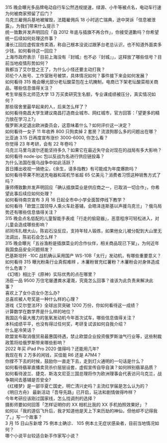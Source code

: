 315 晚会曝光多品牌电动自行车公然违规提速，绿源、小牛等被点名，电动车行速为何被商家预留了后门？  
乌克兰雇佣兵基地被摧毁，法籍雇佣兵 18 小时逃亡瑞典，途中哭诉「信息被泄露」，为我们带来什么提示？  
统一致歉并发声明回应「自 2012 年底与插旗不再合作」，你接受道歉吗？你希望统一后续如何处理这件事？  
潘长江回应虚假宣传卖酒，称自己根本没说过跟茅台老总认识，也不知道外面卖多少钱，如何看待这一回应？  
上海市政府表示「目前上海没有『封城』也不必『封城』」，这释放了哪些信号？目前当地疫情形势如何？  
我都当了艾尔登之王了，为什么小怪还要主动打我？  
邓伦个人账号、工作室账号被禁，具体情况如何？事件接下来会如何发展？  
如何看待 315 晚会曝光部分老坛酸菜包在土坑腌制，电商已下架老坛酸菜相关商品，哪些信息值得关注？  
考生举报东北师范大学 13 万买卖研究生名额，专业课成绩被压分，真实情况如何？  
那些宿舍里最早起来的人，后来怎么样了？  
如何看待南昌大学生建议南昌打造商业城市、网红城市，官方回答：「望更多的精力放在学习上?」  
俄罗斯决定退出欧洲委员会，这意味着什么？如何评价这一决定？  
如何看待一女子 11 年收养 800 只狗卖掉 2 套房？流浪狗那么多的问题出在哪？  
比亚迪 3.15 日再度宣布涨价 3000-6000, 你怎么看？  
你觉得 23 年考研，会有 22 年卷吗？  
乌克兰马里乌波尔还能坚持多久？如果它在最近失守会对现在的战局有多大影响？  
如何看待 node-ipc 包以反战为名进行供应链投毒？  
为什么法国在俄乌战争中如此活跃？  
首日播出收视一骑绝尘，《余生，请多指教》有可能成为年度爆款吗？  
如何看待苹果不附送充电器和耳机节省超 65 亿美元？消费者习惯这种销售方式了吗？  
康师傅致歉并发声明回应「确认插旗菜业是供应商之一，已取消一切合作」，你希望此事后续应如何处理？  
如何看待南京宣布 3 月 16 日起全市中小学全面暂停线下教学？  
如何看待「欧盟三国领导人乘火车赴基辅，会晤泽连斯基以声援乌克兰」？俄乌局势还有哪些信息值得关注？  
315 晚会点名低配的儿童智能手表成「行走的偷窥器」，恶意程序可轻松进入，对儿童会造成哪些影响？  
祁同伟扎根大山，陈岩石没反应，支持年轻人锻炼，如果他女儿被分配到大山里无法调出，陈岩石会怎么样？  
315 晚会曝光「五谷渔粉是插旗菜业的合作伙伴，相关商品现已下架」，为何近年我国食品安全问题频发？  
巴基斯坦歼 -10C 战机确认采用国产 WS-10B「太行」发动机，有哪些重要意义？  
如何看待 315 曝光粉条行业真假难辨 ，木薯粉冒充红薯粉？木薯粉会对身体造成什么危害？  
《幻塔》相比于《原神》实际优秀的点在哪里？  
汤臣一品 9500 万住宅屡遭粪水灌溉，究竟怎么回事？谁该为此负责来解决此事？  
喜欢上了女仆店女仆怎么办?  
总喜欢被人夸奖是一种什么样的心理？  
游戏《艾尔登法环》全球出货突破 1200 万份，你如何看待这一成绩？  
计算数学在数学界是什么样的地位？  
我国迄今最大推力的氢氧发动机今年首次试车，哪些信息值得关注？  
本科成绩平平，也没有得过任何奖，考研复试该如何自我介绍？  
什么是冷笑话？  
欧盟宣布取消俄贸易最惠国待遇，禁止欧盟企业投资俄罗斯油气行业等，这些制裁政策将给俄罗斯带来哪些影响？  
2022 年买 iPad Pro 2020 值得吗？还能用几年?  
我现在有 2 万多的闲钱，买佳能 R6 还是 A7M4？  
你撑不下去的时候，鼓励你一直走下去，走到灯火通明的一句话是什么？  
如何看待翡翠直播卖货杀价层层设套，虚假宣传自导自演？如何辨别翡翠品质？  
如何看待波兰、捷克、斯洛文尼亚三国总理将作为欧洲理事会代表访问乌克兰，战争期间去基辅是否安全?  
《红楼梦》是一部华夏亡国史，明亡清兴史吗？主流红学届是怎么认为的？  
《明日方舟》 最新活动「吾导先路」已开启，玩法和剧情做得咋样？  
今年考研应该刚过国家线，怎么找调剂的选择？  
摄影师要如何回答「怎样证明你的 XX 相机比我的 XX 手机拍照效果好」？  
如何以「我的道侣飞升后，我才知道他是天上下来历劫的神仙，但他却不记得我了。」写一个故事？  
3 月 15 日山东新增 75 例本土确诊、 105 例本土无症状感染者，目前当地情况如何？  
哪个小说平台较适合新手作家写小说？  
